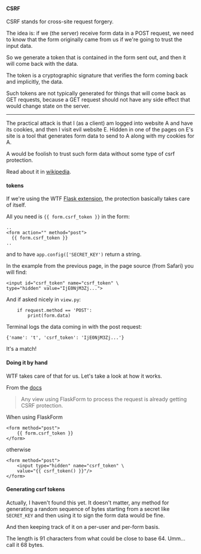#### CSRF

CSRF stands for cross-site request forgery.  

The idea is:  if we (the server) receive form data in a POST request, we need to know that the form originally came from us if we're going to trust the input data.  

So we generate a token that is contained in the form sent out, and then it will come back with the data.

The token is a cryptographic signature that verifies the form coming back and implicitly, the data.

Such tokens are not typically generated for things that will come back as GET requests, because a GET request should not have any side effect that would change state on the server.

<hr>

The practical attack is that I (as a client) am logged into website A and have its cookies, and then I visit evil website E.  Hidden in one of the pages on E's site is a tool that generates form data to send to A along with my cookies for A.  

A would be foolish to trust such form data without some type of csrf protection.

Read about it in [wikipedia](https://en.wikipedia.org/wiki/Cross-site_request_forgery).

#### tokens

If we're using the WTF [Flask extension](https://flask-wtf.readthedocs.io/en/stable/), the protection basically takes care of itself.

All you need is ``{{ form.csrf_token }}`` in the form:

```
..
<form action="" method="post">
  {{ form.csrf_token }}
..
```

and to have ``app.config(['SECRET_KEY')`` return a string.

In the example from the previous page, in the page source (from Safari) you will find:

```
<input id="csrf_token" name="csrf_token" \
type="hidden" value="IjE0NjM3Zj...">
```

And if asked nicely in ``view.py``:

```
    if request.method == 'POST':
        print(form.data)
```

Terminal logs the data coming in with the post request:

```
{'name': 't', 'csrf_token': 'IjE0NjM3Zj...'}
```

It's a match!

#### Doing it by hand

WTF takes care of that for us.  Let's take a look at how it works.

From the [docs](https://flask-wtf.readthedocs.io/en/stable/csrf.html)

> Any view using FlaskForm to process the request is already getting CSRF protection.

When using FlaskForm

```
<form method="post">
    {{ form.csrf_token }}
</form>
```

otherwise

```
<form method="post">
    <input type="hidden" name="csrf_token" \ 
    value="{{ csrf_token() }}"/>
</form>

```

#### Generating csrf tokens

Actually, I haven't found this yet.  It doesn't matter, any method for generating a random sequence of bytes starting from a secret like `SECRET_KEY` and then using it to sign the form data would be fine.  

And then keeping track of it on a per-user and per-form basis.

The length is 91 characters from what could be close to base 64.  Umm... call it 68 bytes.

